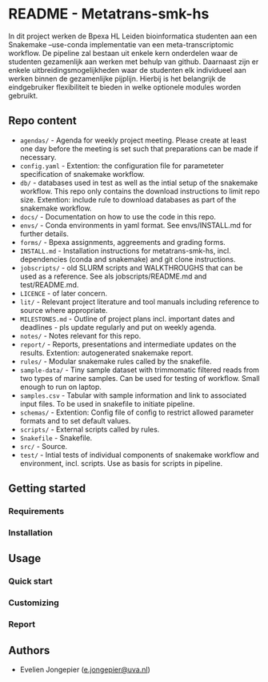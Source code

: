 # README - Metatrans-smk-hs

In dit project werken de Bpexa HL Leiden bioinformatica studenten aan een Snakemake –use-conda implementatie
van een meta-transcriptomic workflow. De pipeline zal bestaan uit enkele kern onderdelen waar de
studenten gezamenlijk aan werken met behulp van github. Daarnaast zijn er enkele uitbreidingsmogelijkheden 
waar de studenten elk individueel aan werken binnen de gezamenlijke pijplijn. Hierbij is het
belangrijk de eindgebruiker flexibiliteit te bieden in welke optionele modules worden gebruikt.

## Repo content

- `agendas/` - Agenda for weekly project meeting. Please create at least one day before the meeting is set such that preparations can be made if necessary.
- `config.yaml` - Extention: the configuration file for parameteter specification of snakemake workflow.
- `db/` - databases used in test as well as the intial setup of the snakemake workflow. This repo only contains the download instructions to limit repo size. Extention: include rule to download databases as part of the snakemake workflow.
- `docs/` - Documentation on how to use the code in this repo.
- `envs/` - Conda environments in yaml format. See envs/INSTALL.md for further details.
- `forms/` - Bpexa assignments, aggreements and grading forms.
- `INSTALL.md` - Installation instructions for metatrans-smk-hs, incl. dependencies (conda and snakemake) and git clone instructions.
- `jobscripts/` - old SLURM scripts and WALKTHROUGHS that can be used as a reference. See als jobscripts/README.md and test/README.md.
- `LICENCE` - of later concern.
- `lit/` - Relevant project literature and tool manuals including reference to source where appropriate.
- `MILESTONES.md` - Outline of project plans incl. important dates and deadlines - pls update regularly and put on weekly agenda.
- `notes/` - Notes relevant for this repo.
- `report/` - Reports, presentations and intermediate updates on the results. Extention: autogenerated snakemake report.
- `rules/` - Modular snakemake rules called by the snakefile.
- `sample-data/` - Tiny sample dataset with trimmomatic filtered reads from two types of marine samples. Can be used for testing of workflow. Small enough to run on laptop.
- `samples.csv` - Tabular with sample information and link to associated input files. To be used in snakefile to initiate pipeline.
- `schemas/` - Extention: Config file of config to restrict allowed parameter formats and to set default values.
- `scripts/` - External scripts called by rules.
- `Snakefile` - Snakefile.
- `src/` - Source.
- `test/` - Intial tests of individual components of snakemake workflow and environment, incl. scripts. Use as basis for scripts in pipeline.

## Getting started

### Requirements

### Installation

## Usage 

### Quick start

### Customizing

### Report

## Authors

* Evelien Jongepier (e.jongepier@uva.nl)

